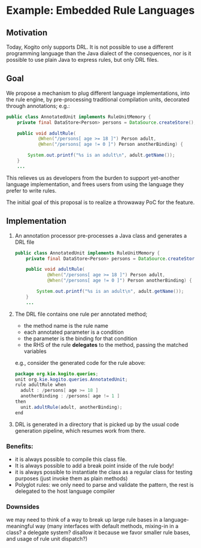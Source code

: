 # Example: Embedded Rule Languages

## Motivation

Today, Kogito only supports DRL. It is not possible to use a different
programming language than the Java dialect of the consequences, 
nor is it possible to use plain Java to express rules, but only DRL files.

## Goal

We propose a mechanism to plug different language implementations,
into the rule engine, by pre-processing traditional compilation units,
decorated through annotations; e.g.:


```java
public class AnnotatedUnit implements RuleUnitMemory {
	private final DataStore<Person> persons = DataSource.createStore();

	public void adultRule(
	        @When("/persons[ age >= 18 ]") Person adult,
	        @When("/persons[ age != 0 ]") Person anotherBinding) {

	    System.out.printf("%s is an adult\n", adult.getName());
	}
	...
```

This relieves us as developers from the burden to support yet-another
language implementation, and frees users from using the language
they prefer to write rules.

The initial goal of this proposal is to realize a throwaway PoC for the feature.

## Implementation

1. An annotation processor pre-processes a Java class and generates a DRL file

	```java
	public class AnnotatedUnit implements RuleUnitMemory {
		private final DataStore<Person> persons = DataSource.createStore();

		public void adultRule(
		        @When("/persons[ age >= 18 ]") Person adult,
		        @When("/persons[ age != 0 ]") Person anotherBinding) {

		    System.out.printf("%s is an adult\n", adult.getName());
		}
		...
	```

2. The DRL file contains one rule per annotated method;

	- the method name is the rule name
	- each annotated parameter is a condition
	- the parameter is the binding for that condition  
	- the RHS of the rule **delegates** to the method,
      passing the matched variables

	e.g., consider the generated code for the rule above:

	```java
	package org.kie.kogito.queries;
	unit org.kie.kogito.queries.AnnotatedUnit;
	rule adultRule when
	  adult : /persons[ age >= 18 ]
	  anotherBinding : /persons[ age != 1 ]
	then
	  unit.adultRule(adult, anotherBinding);
	end
	```

3. DRL is generated in a directory that is picked up by the usual
  code generation pipeline, which resumes work from there.



### Benefits:

- it is always possible to compile this class file. 
- It is always possible to add a break point inside of the rule body!
- it is always possible to instantiate the class as a regular class 
  for testing purposes (just invoke them as plain methods)
- Polyglot rules: we only need to parse and validate the pattern, the rest is
  delegated to the host language compiler


### Downsides

we may need to think of a way to break up large rule bases 
in a language-meaningful way (many interfaces with default methods, 
mixing-in in a class? a delegate system? disallow it because we favor smaller 
rule bases, and usage of rule unit dispatch?)




